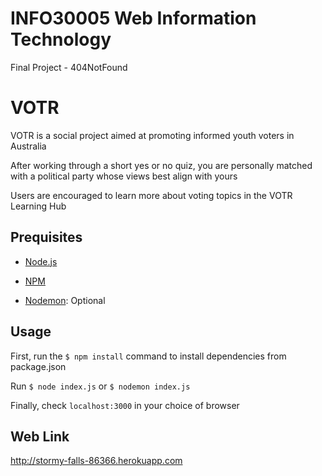 # INFO30005 Web Information Technology 
Final Project - 404NotFound

# VOTR
VOTR is a social project aimed at promoting informed youth voters in Australia

After working through a short yes or no quiz, you are personally matched with a political party whose views best align with yours

Users are encouraged to learn more about voting topics in the VOTR Learning Hub

## Prequisites
* [Node.js](https://nodejs.org/en/download/)

* [NPM](https://www.npmjs.com/get-npm)

* [Nodemon](https://nodemon.io/): Optional

## Usage
First, run the `$ npm install` command to install dependencies from package.json

Run
      ```
      $ node index.js
      ```
      or
      ```
      $ nodemon index.js
      ```
      

Finally, check `localhost:3000` in your choice of browser

## Web Link
http://stormy-falls-86366.herokuapp.com

